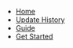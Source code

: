 <!-- docs/_sidebar.md -->

- [Home](/)
- [Update History](release-note/default.md)
- [Guide](guide.md 'The greatest guide in the world')
- [Get Started](get_started.md 'The greatest guide in the world')
